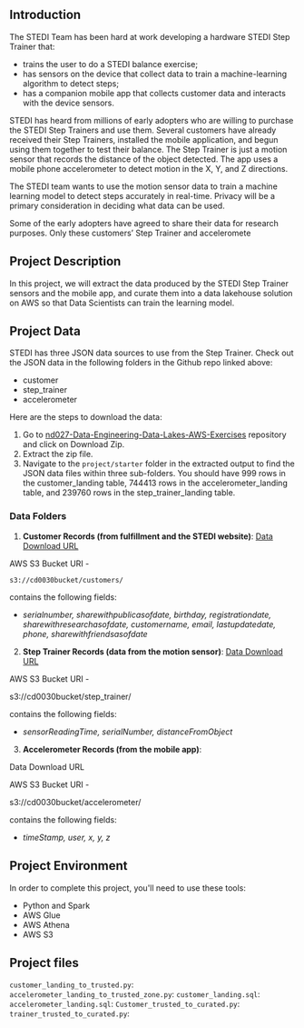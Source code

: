 ## Introduction
The STEDI Team has been hard at work developing a hardware STEDI Step Trainer that:

* trains the user to do a STEDI balance exercise;
* has sensors on the device that collect data to train a machine-learning algorithm to detect steps;
* has a companion mobile app that collects customer data and interacts with the device sensors.

STEDI has heard from millions of early adopters who are willing to purchase the STEDI Step Trainers and use them. Several customers have already received their Step Trainers, installed the mobile application, and begun using them together to test their balance. The Step Trainer is just a motion sensor that records the distance of the object detected. The app uses a mobile phone accelerometer to detect motion in the X, Y, and Z directions.

The STEDI team wants to use the motion sensor data to train a machine learning model to detect steps accurately in real-time. Privacy will be a primary consideration in deciding what data can be used.

Some of the early adopters have agreed to share their data for research purposes. Only these customers’ Step Trainer and acceleromete

## Project Description
In this project, we will extract the data produced by the STEDI Step Trainer sensors and the mobile app, and curate them into a data lakehouse solution on AWS so that Data Scientists can train the learning model.

## Project Data
STEDI has three JSON data sources to use from the Step Trainer. Check out the JSON data in the following folders in the Github repo linked above:
* customer
* step_trainer
* accelerometer

Here are the steps to download the data:

1. Go to [nd027-Data-Engineering-Data-Lakes-AWS-Exercises](https://github.com/udacity/nd027-Data-Engineering-Data-Lakes-AWS-Exercises/tree/main) repository and click on Download Zip.
2. Extract the zip file.
3. Navigate to the `project/starter` folder in the extracted output to find the JSON data files within three sub-folders. You should have 999 rows in the customer_landing table, 744413 rows in the accelerometer_landing table, and 239760 rows in the step_trainer_landing table.

### Data Folders 
1. **Customer Records (from fulfillment and the STEDI website)**:
    [Data Download URL](https://github.com/udacity/nd027-Data-Engineering-Data-Lakes-AWS-Exercises/tree/main/project/starter/customer)

AWS S3 Bucket URI - 
    
    
    s3://cd0030bucket/customers/
    

contains the following fields:

* *serialnumber, sharewithpublicasofdate, birthday, registrationdate, sharewithresearchasofdate, customername, email, lastupdatedate, phone, sharewithfriendsasofdate*

2. **Step Trainer Records (data from the motion sensor)**:
[Data Download URL](https://github.com/udacity/nd027-Data-Engineering-Data-Lakes-AWS-Exercises/tree/main/project/starter/step_trainer)

AWS S3 Bucket URI - 
  
  s3://cd0030bucket/step_trainer/

contains the following fields:

* *sensorReadingTime, serialNumber, distanceFromObject*

3. **Accelerometer Records (from the mobile app)**:

Data Download URL

AWS S3 Bucket URI - 

  s3://cd0030bucket/accelerometer/

contains the following fields:

* *timeStamp, user, x, y, z*
  
## Project Environment
In order to complete this project, you'll need to use these tools:

* Python and Spark
* AWS Glue
* AWS Athena
* AWS S3

## Project files
`customer_landing_to_trusted.py`: 
`accelerometer_landing_to_trusted_zone.py`: 
`customer_landing.sql`: 
`accelerometer_landing.sql`:
`Customer_trusted_to_curated.py`:
`trainer_trusted_to_curated.py`:

